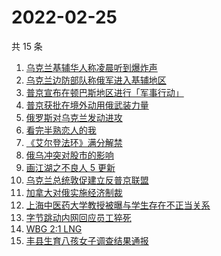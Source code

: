 # 2022-02-25

共 15 条

<!-- BEGIN -->
<!-- 最后更新时间 Fri Feb 25 2022 02:12:49 GMT+0800 (China Standard Time) -->

1. [乌克兰基辅华人称凌晨听到爆炸声](https://www.zhihu.com/search?q=乌克兰)
1. [乌克兰边防部队称俄军进入基辅地区](https://www.zhihu.com/search?q=乌克兰)
1. [普京宣布在顿巴斯地区进行「军事行动」](https://www.zhihu.com/search?q=普京)
1. [普京获批在境外动用俄武装力量](https://www.zhihu.com/search?q=普京)
1. [俄罗斯对乌克兰发动进攻](https://www.zhihu.com/search?q=俄罗斯乌克兰)
1. [看完半熟恋人的我](https://www.zhihu.com/search?q=半熟恋人)
1. [《艾尔登法环》满分解禁](https://www.zhihu.com/search?q=艾尔登法环)
1. [俄乌冲突对股市的影响](https://www.zhihu.com/search?q=股市)
1. [画江湖之不良人 5 更新](https://www.zhihu.com/search?q=不良人)
1. [乌克兰总统敦促建立反普京联盟](https://www.zhihu.com/search?q=乌克兰总统)
1. [加拿大对俄实施经济制裁](https://www.zhihu.com/search?q=经济制裁)
1. [上海中医药大学教授被曝与学生存在不正当关系](https://www.zhihu.com/search?q=上海中医药大学)
1. [字节跳动内网回应员工猝死](https://www.zhihu.com/search?q=字节跳动员工)
1. [WBG 2:1 LNG](https://www.zhihu.com/search?q=wbg)
1. [丰县生育八孩女子调查结果通报](https://www.zhihu.com/search?q=丰县八孩)

<!-- END -->
